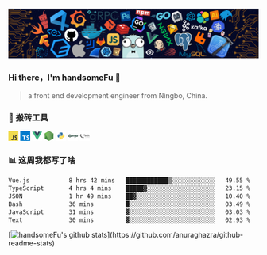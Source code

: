![](https://github.com/MrFu1998/MrFu1998/blob/master/header.png)

### Hi there，I'm handsomeFu 👋

> a front end development engineer from Ningbo, China.

### 🔧 搬砖工具
<code><img height="20" src="https://raw.githubusercontent.com/github/explore/80688e429a7d4ef2fca1e82350fe8e3517d3494d/topics/javascript/javascript.png"></code>
<code><img height="20" src="https://raw.githubusercontent.com/github/explore/80688e429a7d4ef2fca1e82350fe8e3517d3494d/topics/typescript/typescript.png"></code>
<code><img height="20" src="https://raw.githubusercontent.com/github/explore/80688e429a7d4ef2fca1e82350fe8e3517d3494d/topics/vue/vue.png"></code>
<code><img height="20" src="https://raw.githubusercontent.com/github/explore/80688e429a7d4ef2fca1e82350fe8e3517d3494d/topics/nodejs/nodejs.png"></code>
<code><img height="20" src="https://raw.githubusercontent.com/github/explore/80688e429a7d4ef2fca1e82350fe8e3517d3494d/topics/python/python.png"></code>
<code><img height="20" src="https://raw.githubusercontent.com/github/explore/80688e429a7d4ef2fca1e82350fe8e3517d3494d/topics/django/django.png"></code>
<code><img height="20" src="https://raw.githubusercontent.com/github/explore/80688e429a7d4ef2fca1e82350fe8e3517d3494d/topics/flask/flask.png"></code>



### 📊 这周我都写了啥
<!--START_SECTION:waka-->

```text
Vue.js           8 hrs 42 mins   ████████████▒░░░░░░░░░░░░   49.55 %
TypeScript       4 hrs 4 mins    █████▓░░░░░░░░░░░░░░░░░░░   23.15 %
JSON             1 hr 49 mins    ██▓░░░░░░░░░░░░░░░░░░░░░░   10.40 %
Bash             36 mins         █░░░░░░░░░░░░░░░░░░░░░░░░   03.49 %
JavaScript       31 mins         ▓░░░░░░░░░░░░░░░░░░░░░░░░   03.03 %
Text             30 mins         ▓░░░░░░░░░░░░░░░░░░░░░░░░   02.93 %
```

<!--END_SECTION:waka-->


[![handsomeFu's github stats](https://github-readme-stats.vercel.app/api?username=MrFu1998&show_icons=true&include_all_commits=true")](https://github.com/anuraghazra/github-readme-stats)
